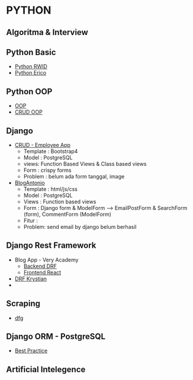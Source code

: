 # PYTHON

## Algoritma & Interview

## Python Basic
- [Python RWID](https://github.com/ArisPython/PythonDasarRWID)
- [Python Erico](https://github.com/ArisPython/PythonDasarErico)

## Python OOP
- [OOP](#)
- [CRUD OOP](#)

## Django
- [CRUD - Employee App](https://github.com/ArisDjango/CrudEmployeeSimple)
  - Template : Bootstrap4
  - Model : PostgreSQL
  - views: Function Based Views & Class based views
  - Form : crispy forms
  - Problem : belum ada form tanggal, image
- [BlogAntonio](https://github.com/ArisDjango/BlogAntonio)
  - Template : html/js/css
  - Model : PostgreSQL
  - Views : Function based views
  - Form : Django form & ModelForm --> EmailPostForm & SearchForm (form), CommentForm (ModelForm)
  - Fitur : 
  - Problem: send email by django belum berhasil

## Django Rest Framework
- Blog App - Very Academy
  - [Backend DRF](https://github.com/ArisDjango/CrudVeryAcademy)
  - [Frontend React](https://github.com/ArisDjango/CrudVeryAcademyReact)
- [DRF Krystian](https://github.com/ArisDjango/CrudPythonKrystian)
- 
## Scraping
- [dfg](#)

## Django ORM - PostgreSQL
- [Best Practice](https://github.com/ArisDjango/orm-postgres)

## Artificial Intelegence
